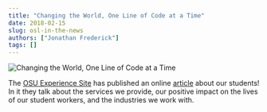 ```yaml
---
title: "Changing the World, One Line of Code at a Time"
date: 2018-02-15
slug: osl-in-the-news
authors: ["Jonathan Frederick"]
tags: []
---
```


![Changing the World, One Line of Code at a Time](/images/OSLWorkers2Adjusted.jpg)

The [OSU Experience Site](http://experience.oregonstate.edu/) has published an online
[article](http://experience.oregonstate.edu/feature-story/changing-world-one-line-code-time) about our students! In it
they talk about the services we provide, our positive impact on the lives of our student workers, and the industries we
work with.
